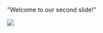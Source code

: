 
"Welcome to our second slide!"


![](https://www.cheatsheet.com/wp-content/uploads/2019/08/bojack-horseman-season-5.png)

